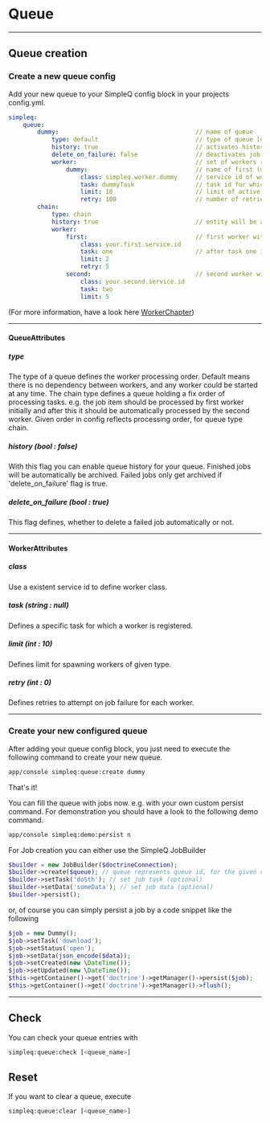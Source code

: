 # Queue

***

## Queue creation

### Create a new queue config

Add your new queue to your SimpleQ config block in your projects config.yml.

```yml 
simpleq:
    queue:
        dummy:                                      // name of queue
            type: default                           // type of queue [default, chain]
            history: true                           // activates history table for queue (optional default: false)
            delete_on_failure: false                // deactivates job deletion when job failed, to enable custom failure handling (optional default: true)
            worker:                                 // set of workers registered to queue
                dummy:                              // name of first (maybe only) worker
                    class: simpleq.worker.dummy     // service id of worker service class
                    task: dummyTask                 // task id for which worker is registered (optional default: null)
                    limit: 10                       // limit of active workers at once, of given type (optional default: 10)
                    retry: 100                      // number of retries on failure (optional default: 0)
        chain:
            type: chain
            history: true                           // entity will be archived after last chain task has been processed
            worker: 
                first:                              // first worker with task one limited by 2 parallel processes and 5 retries on failure
                    class: your.first.service.id
                    task: one                       // after task one is processed, the base worker interface will trigger an update of job task and data
                    limit: 2
                    retry: 5
                second:                             // second worker with task two limited by 5 parallel processes without any retries on failure
                    class: your.second.service.id
                    task: two
                    limit: 5
```
(For more information, have a look here [WorkerChapter](doc/worker.md))

***

#### QueueAttributes

##### type
The type of a queue defines the worker processing order. Default means there is no dependency between workers,
and any worker could be started at any time.
The chain type defines a queue holding a fix order of processing tasks. 
e.g. the job item should be processed by first worker initially and after this it should be automatically processed by the second worker.
Given order in config reflects processing order, for queue type chain.

##### history (bool : false)
With this flag you can enable queue history for your queue. Finished jobs will be automatically be archived.
Failed jobs only get archived if 'delete_on_failure' flag is true.

##### delete_on_failure (bool : true)
This flag defines, whether to delete a failed job automatically or not.

***

#### WorkerAttributes

##### class
Use a existent service id to define worker class.

##### task (string : null)
Defines a specific task for which a worker is registered.

##### limit (int : 10)
Defines limit for spawning workers of given type.

##### retry (int : 0)
Defines retries to attempt on job failure for each worker.

***

### Create your new configured queue

After adding your queue config block, you just need to execute the following command to create your new queue.

```sh
app/console simpleq:queue:create dummy
```

That's it! 

You can fill the queue with jobs now. e.g. with your own custom persist command. 
For demonstration you should have a look to the following demo command.

```sh
app/console simpleq:demo:persist n
```

For Job creation you can either use the SimpleQ JobBuilder

```php
$builder = new JobBuilder($doctrineConnection);
$builder->create($queue); // queue represents queue id, for the given config example, it would be 'dummy' or 'chain'
$builder->setTask('doSth'); // set job task (optional)
$builder->setData('someData'); // set job data (optional)
$builder->persist();
```

or, of course you can simply persist a job by a code snippet like the following
```php
$job = new Dummy();
$job->setTask('download');
$job->setStatus('open');
$job->setData(json_encode($data));
$job->setCreated(new \DateTime());
$job->setUpdated(new \DateTime());
$this->getContainer()->get('doctrine')->getManager()->persist($job);
$this->getContainer()->get('doctrine')->getManager()->flush();
```

***

## Check

You can check your queue entries with

```sh
simpleq:queue:check [<queue_name>]
```

## Reset

If you want to clear a queue, execute

```sh
simpleq:queue:clear [<queue_name>]
```
